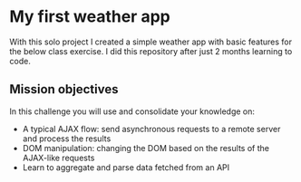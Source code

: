 # My first weather app

With this solo project I created a simple weather app with basic features for the below class exercise.
I did this repository after just 2 months learning to code.

## Mission objectives

In this challenge you will use and consolidate your knowledge on:

- A typical AJAX flow: send asynchronous requests to a remote server and process the results
- DOM manipulation: changing the DOM based on the results of the AJAX-like requests
- Learn to aggregate and parse data fetched from an API

